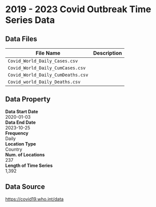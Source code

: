 # 2019 - 2023 Covid Outbreak Time Series Data

## Data Files
| File Name | Description |
| --- | --- |
| `Covid_World_Daily_Cases.csv` | |
| `Covid_World_Daily_CumCases.csv` | | 
| `Covid_World_Daily_CumDeaths.csv` | |
| `Covid_world_Daily_Deaths.csv` | |

## Data Property
**Data Start Date** \
2020-01-03 \
**Data End Date** \
2023-10-25 \
**Frequency** \
Daily \
**Location Type** \
Country \
**Num. of Locations** \
237 \
**Length of Time Series** \
1,392 

## Data Source
https://covid19.who.int/data
